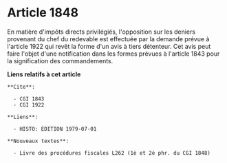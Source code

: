 # Article 1848

En matière d'impôts directs privilégiés, l'opposition sur les deniers provenant du chef du redevable est effectuée par la
demande prévue à l'article 1922 qui revêt la forme d'un avis à tiers détenteur. Cet avis peut faire l'objet d'une
notification dans les formes prévues à l'article 1843 pour la signification des commandements.

**Liens relatifs à cet article**

	**Cite**:

	  - CGI 1843
	  - CGI 1922

	**Liens**:

	  - HISTO: EDITION 1979-07-01

	**Nouveaux textes**:

	  - Livre des procédures fiscales L262 (1è et 2è phr. du CGI 1848)

